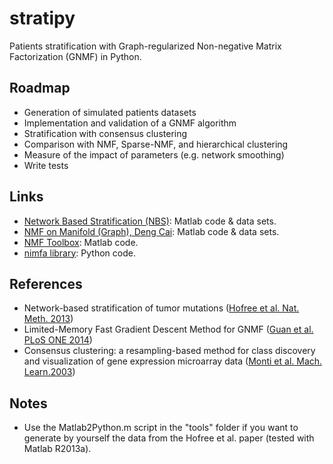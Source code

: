 # stratipy
Patients stratification with Graph-regularized Non-negative Matrix Factorization (GNMF) in Python.

## Roadmap
- Generation of simulated patients datasets
- Implementation and validation of a GNMF algorithm
- Stratification with consensus clustering
- Comparison with NMF, Sparse-NMF, and hierarchical clustering
- Measure of the impact of parameters (e.g. network smoothing)
- Write tests

## Links
- [Network Based Stratification (NBS)](http://chianti.ucsd.edu/~mhofree/wordpress/?page_id=26): Matlab code & data sets.
- [NMF on Manifold (Graph), Deng Cai](http://www.cad.zju.edu.cn/home/dengcai/Data/GNMF.html): Matlab code & data sets.
- [NMF Toolbox](https://sites.google.com/site/nmftool/): Matlab code.
- [nimfa library](http://nimfa.biolab.si/): Python code.

## References
- Network-based stratification of tumor mutations ([Hofree et al. Nat. Meth. 2013](http://www.nature.com/nmeth/journal/v10/n11/full/nmeth.2651.html))
- Limited-Memory Fast Gradient Descent Method for GNMF ([Guan et al. PLoS ONE 2014](http://www.plosone.org/article/info%3Adoi%2F10.1371%2Fjournal.pone.0077162))
- Consensus clustering: a resampling-based method for class discovery and visualization of gene expression microarray data ([Monti et al. Mach. Learn.2003](http://link.springer.com/article/10.1023%2FA%3A1023949509487))

## Notes
- Use the Matlab2Python.m script in the "tools" folder if you want to generate by yourself the data from the Hofree et al. paper (tested with Matlab R2013a).
